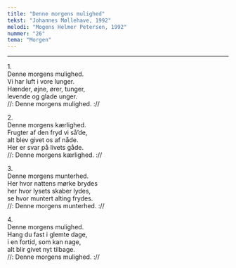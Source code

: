 ```yaml
---
title: "Denne morgens mulighed"
tekst: "Johannes Møllehave, 1992"
melodi: "Mogens Helmer Petersen, 1992"
nummer: "26"
tema: "Morgen"
---
```


***

1.<br>
Denne morgens mulighed.<br>
Vi har luft i vore lunger.<br>
Hænder, øjne, ører, tunger,<br>
levende og glade unger.<br>
//: Denne morgens mulighed. ://<br>

2.<br>
Denne morgens kærlighed.<br>
Frugter af den fryd vi så’de,<br>
alt blev givet os af nåde.<br>
Her er svar på livets gåde.<br>
//: Denne morgens kærlighed. ://<br>

3.<br>
Denne morgens munterhed.<br>
Her hvor nattens mørke brydes<br>
her hvor lysets skaber lydes,<br>
se hvor muntert alting frydes.<br>
//: Denne morgens munterhed. ://<br>

4.<br>
Denne morgens mulighed.<br>
Hang du fast i glemte dage,<br>
i en fortid, som kan nage,<br>
alt blir givet nyt tilbage.<br>
//: Denne morgens mulighed. ://<br>
